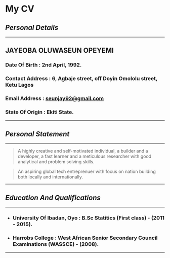 #  **My CV**

## _Personal Details_
___
## **JAYEOBA OLUWASEUN OPEYEMI**

### **Date Of Birth :**  2nd April, 1992.

### **Contact Address :** 6, Agbaje street, off Doyin Omololu street, Ketu Lagos

### **Email Address :**  seunjay92@gmail.com

### **State Of Origin :**  Ekiti State.
___

## _Personal Statement_

***
> A highly creative and self-motivated individual, a builder and a developer, a fast learner and a meticulous researcher with good analytical and problem solving skills.

> An aspiring global tech entreprenuer with focus on nation building both locally and internationally.

---

## _Education And Qualifications_

---
* ### **University Of Ibadan, Oyo :**  B.Sc Statitics (First class) - (2011 - 2015).

- ### **Harrobs College :**  West African Senior Secondary Council Examinations (WASSCE) - (2008).
___

